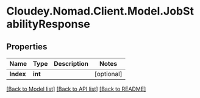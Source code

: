 # Cloudey.Nomad.Client.Model.JobStabilityResponse

## Properties

Name | Type | Description | Notes
------------ | ------------- | ------------- | -------------
**Index** | **int** |  | [optional] 

[[Back to Model list]](../README.md#documentation-for-models) [[Back to API list]](../README.md#documentation-for-api-endpoints) [[Back to README]](../README.md)

